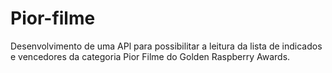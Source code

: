 # Pior-filme
Desenvolvimento de uma APl para possibilitar a leitura da lista de indicados e vencedores da categoria Pior Filme do Golden Raspberry Awards.
